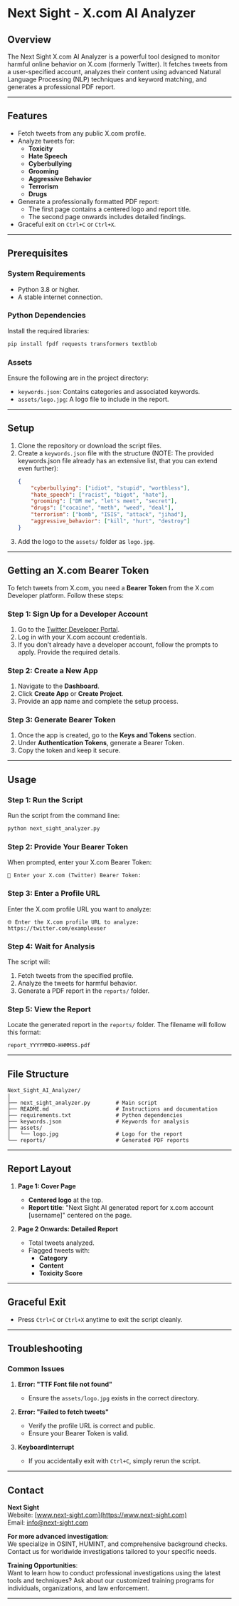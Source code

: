
# **Next Sight - X.com AI Analyzer**

## **Overview**
The Next Sight X.com AI Analyzer is a powerful tool designed to monitor harmful online behavior on X.com (formerly Twitter). It fetches tweets from a user-specified account, analyzes their content using advanced Natural Language Processing (NLP) techniques and keyword matching, and generates a professional PDF report.

---

## **Features**
- Fetch tweets from any public X.com profile.
- Analyze tweets for:
  - **Toxicity**
  - **Hate Speech**
  - **Cyberbullying**
  - **Grooming**
  - **Aggressive Behavior**
  - **Terrorism**
  - **Drugs**
- Generate a professionally formatted PDF report:
  - The first page contains a centered logo and report title.
  - The second page onwards includes detailed findings.
- Graceful exit on `Ctrl+C` or `Ctrl+X`.

---

## **Prerequisites**
### **System Requirements**
- Python 3.8 or higher.
- A stable internet connection.

### **Python Dependencies**
Install the required libraries:
```bash
pip install fpdf requests transformers textblob
```

### **Assets**
Ensure the following are in the project directory:
- `keywords.json`: Contains categories and associated keywords.
- `assets/logo.jpg`: A logo file to include in the report.

---

## **Setup**
1. Clone the repository or download the script files.
2. Create a `keywords.json` file with the structure (NOTE: The provided keywords.json file already has an extensive list, that you can extend even further):
   ```json
   {
       "cyberbullying": ["idiot", "stupid", "worthless"],
       "hate_speech": ["racist", "bigot", "hate"],
       "grooming": ["DM me", "let's meet", "secret"],
       "drugs": ["cocaine", "meth", "weed", "deal"],
       "terrorism": ["bomb", "ISIS", "attack", "jihad"],
       "aggressive_behavior": ["kill", "hurt", "destroy"]
   }
   ```
3. Add the logo to the `assets/` folder as `logo.jpg`.

---

## **Getting an X.com Bearer Token**
To fetch tweets from X.com, you need a **Bearer Token** from the X.com Developer platform. Follow these steps:

### **Step 1: Sign Up for a Developer Account**
1. Go to the [Twitter Developer Portal](https://developer.twitter.com/).
2. Log in with your X.com account credentials.
3. If you don’t already have a developer account, follow the prompts to apply. Provide the required details.

### **Step 2: Create a New App**
1. Navigate to the **Dashboard**.
2. Click **Create App** or **Create Project**.
3. Provide an app name and complete the setup process.

### **Step 3: Generate Bearer Token**
1. Once the app is created, go to the **Keys and Tokens** section.
2. Under **Authentication Tokens**, generate a Bearer Token.
3. Copy the token and keep it secure.

---

## **Usage**
### **Step 1: Run the Script**
Run the script from the command line:
```bash
python next_sight_analyzer.py
```

### **Step 2: Provide Your Bearer Token**
When prompted, enter your X.com Bearer Token:
```
🔑 Enter your X.com (Twitter) Bearer Token:
```

### **Step 3: Enter a Profile URL**
Enter the X.com profile URL you want to analyze:
```
🌐 Enter the X.com profile URL to analyze: https://twitter.com/exampleuser
```

### **Step 4: Wait for Analysis**
The script will:
1. Fetch tweets from the specified profile.
2. Analyze the tweets for harmful behavior.
3. Generate a PDF report in the `reports/` folder.

### **Step 5: View the Report**
Locate the generated report in the `reports/` folder. The filename will follow this format:
```
report_YYYYMMDD-HHMMSS.pdf
```

---

## **File Structure**
```
Next_Sight_AI_Analyzer/
│
├── next_sight_analyzer.py        # Main script
├── README.md                     # Instructions and documentation
├── requirements.txt              # Python dependencies
├── keywords.json                 # Keywords for analysis
├── assets/
│   └── logo.jpg                  # Logo for the report
└── reports/                      # Generated PDF reports
```

---

## **Report Layout**
1. **Page 1: Cover Page**
   - **Centered logo** at the top.
   - **Report title**: "Next Sight AI generated report for x.com account [username]" centered on the page.

2. **Page 2 Onwards: Detailed Report**
   - Total tweets analyzed.
   - Flagged tweets with:
     - **Category**
     - **Content**
     - **Toxicity Score**

---

## **Graceful Exit**
- Press `Ctrl+C` or `Ctrl+X` anytime to exit the script cleanly.

---

## **Troubleshooting**
### **Common Issues**
1. **Error: "TTF Font file not found"**
   - Ensure the `assets/logo.jpg` exists in the correct directory.

2. **Error: "Failed to fetch tweets"**
   - Verify the profile URL is correct and public.
   - Ensure your Bearer Token is valid.

3. **KeyboardInterrupt**
   - If you accidentally exit with `Ctrl+C`, simply rerun the script.

---

## **Contact**
**Next Sight**  
Website: [www.next-sight.com](https://www.next-sight.com)  
Email: [info@next-sight.com](mailto:info@next-sight.com)  

**For more advanced investigation**:  
We specialize in OSINT, HUMINT, and comprehensive background checks. Contact us for worldwide investigations tailored to your specific needs.

**Training Opportunities**:  
Want to learn how to conduct professional investigations using the latest tools and techniques? Ask about our customized training programs for individuals, organizations, and law enforcement.

---

